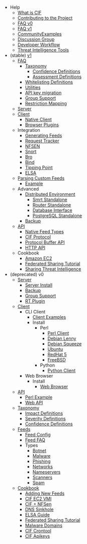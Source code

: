   * Help
    * [What is CIF](WhatisCIF.md)
    * [Contributing to the Project](Contribute.md)
    * [FAQ v0](FAQ_v0.md)
    * [FAQ v1](FAQ_v1.md)
    * [CommunityExamples](CommunityExamples.md)
    * [Discussion Group](http://groups.google.com/group/ci-framework)
    * [Developer Workflow](DeveloperWorkflow_v1.md)
    * [Threat Intelligence Tools](ThreatIntelligenceTools.md)
  * (stable) [v1](WhatisCIF.md)
    * [FAQ](FAQ_v1.md)
      * [Taxonomy](Taxonomy_v1.md)
        * [Confidence Definitions](TaxonomyConfidence_v1.md)
        * [Assessment Definitions](TaxonomyAssessment_v1.md)
      * [Whitelisting Definitions](Whitelist_v1.md)
      * [Utilities](Utilities_v1.md)
      * [API key migration](MigrateApikeys_v1.md)
      * [Group Support](GroupSupport_v1.md)
      * [Restriction Mapping](RestrictionMapping_v1.md)
    * [Server](ServerInstall_v1.md)
    * [Client](ClientOptions_v1.md)
      * [Native Client](ClientInstall_v1.md)
      * [Browser Plugins](ClientInstall_Browser_v1.md)
    * Integration
      * [Generating Feeds](Feeds_v1.md)
      * [Request Tracker](Integration_RT_v1.md)
      * [NFSEN](Integration_NFSEN_v1.md)
      * [Snort](Integration_Snort_v1.md)
      * [Bro](Integration_Bro_v1.md)
      * [Bind](Integration_Bind_v1.md)
      * [Tipping Point](Integration_TippingPoint_v1.md)
      * [ELSA](Integration_ELSA_v1.md)
    * [Parsing Custom Feeds](FeedConfig_v1.md)
      * [Example](AddingFeeds_v1.md)
    * Advanced
      * [Distributed Environment](CIFInfrastructureDiagram_v1.md)
        * [Smrt Standalone](SmrtInstall_v1.md)
        * [Router Standalone](RouterInstall_v1.md)
        * [Database Interface](DbiInstall_v1.md)
        * [PostgreSQL Standalone](PostgresqlStandalone_v1.md)
      * [Backup](ServerBackup_v1.md)
    * [API](API_v1.md)
      * [Native Feed Types](API_FeedTypes_v1.md)
      * [CIF Protocol](API_CIFProtocol_v1.md)
      * [Protocol Buffer API](API_ProtocolBuffers_v1.md)
      * [HTTP API](API_HTTP_v1.md)
    * Cookbook
      * [Amazon EC2](Recipe_EC2_v1.md)
      * [Federated Sharing Tutorial](Recipe_FederatedSharing_v1.md)
      * [Sharing Threat Intelligence](Sharing_Threat_Intelligence_v1.md)
  * (deprecated) v0
    * [Server](Server_v0.md)
      * [Server Install](ServerInstall_v0.md)
      * [Backup](ServerBackup_v0.md)
      * [Group Support](GroupSupport_v0.md)
      * [RT Plugin](RTCIFMinimal_v0.md)
    * [Client](Client_v0.md)
      * CLI Client
        * [Client Examples](CliClientExamples_v0.md)
        * Install
          * Perl
            * [Perl Client](ClientInstallSourcePerl_v0.md)
            * [Debian Lenny](CliClientSetupDebianLenny_v0.md)
            * [Debian Squeeze](CliClientSetupDebianSqueeze_v0.md)
            * [Ubuntu](CliClientSetupUbuntu_v0.md)
            * [RedHat 5](CliClientSetupRedhat5_v0.md)
            * [FreeBSD](CliClientSetupFreeBSD_v0.md)
          * Python
            * [Python Client](ClientInstallSourcePython_v0.md)
      * Web Browser
        * Install
          * [Web Browser](BrowserPluginsInstall_v0.md)
    * [API](API_v0.md)
      * [Perl Example](ApiPerlExample_v0.md)
      * [Web API](WebAPI_v0.md)
    * [Taxonomy](Taxonomy_v0.md)
      * [Impact Definitions](TaxonomyImpact_v0.md)
      * [Severity Definitions](TaxonomySeverity_v0.md)
      * [Confidence Definitions](TaxonomyConfidence_v0.md)
    * [Feeds](Feeds_v0.md)
      * [Feed Config](FeedConfig_v0.md)
      * [Feed FAQ](FeedsFAQ_v0.md)
      * Types
        * [Botnet](FeedsBotnet_v0.md)
        * [Malware](FeedsMalware_v0.md)
        * [Phishing](FeedsPhishing_0.md)
        * [Networks](FeedsNetworks_v0.md)
        * [Nameservers](FeedsNameservers_v0.md)
        * [Scanners](FeedsScanners_v0.md)
        * [Spam](FeedsSpam_v0.md)
    * [Cookbook](CookBook_v0.md)
      * [Adding New Feeds](AddingFeeds_v0.md)
      * [CIF EC2 VMI](CIFDemoOnEC2.md)
      * [CIF + NFSen](CookBookNFSen_v0.md)
      * [DNS Sinkhole](DnsSinkhole_v0.md)
      * [ELSA Guide](ElsaGuide_v0.md)
      * [Federated Sharing Tutorial](FederatedSharingExample_v0.md)
      * [Malware Domains](MalwareDomains_v0.md)
      * [CIF Crontool](Tools_crontool_v0.md)
      * [CIF Apikeys](Tools_cif_apikeys_v0.md)